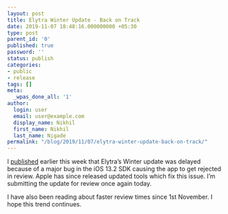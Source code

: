 ```yaml
---
layout: post
title: Elytra Winter Update - Back on Track
date: 2019-11-07 18:48:16.000000000 +05:30
type: post
parent_id: '0'
published: true
password: ''
status: publish
categories:
- public
- release
tags: []
meta:
  _wpas_done_all: '1'
author:
  login: user
  email: user@example.com
  display_name: Nikhil
  first_name: Nikhil
  last_name: Nigade
permalink: "/blog/2019/11/07/elytra-winter-update-back-on-track/"
---
```

<p>I <a href="https://blog.elytra.app/2019/11/04/elytra-winter-update-delayed/">published</a> earlier this week that Elytra’s Winter update was delayed because of a major bug in the iOS 13.2 SDK causing the app to get rejected in review. Apple has since released updated tools which fix this issue. I’m submitting the update for review once again today. </p>
<p>I have also been reading about faster review times since 1st November. I hope this trend continues. </p>
